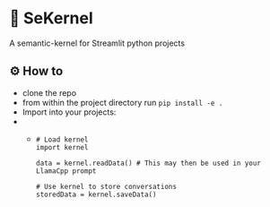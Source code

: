 # 📝 SeKernel
A semantic-kernel for Streamlit python projects

## ⚙️ How to
- clone the repo
- from within the project directory run `pip install -e .`
- Import into your projects:
- - ```
    # Load kernel
    import kernel

    data = kernel.readData() # This may then be used in your LlamaCpp prompt

    # Use kernel to store conversations
    storedData = kernel.saveData()
    ```
